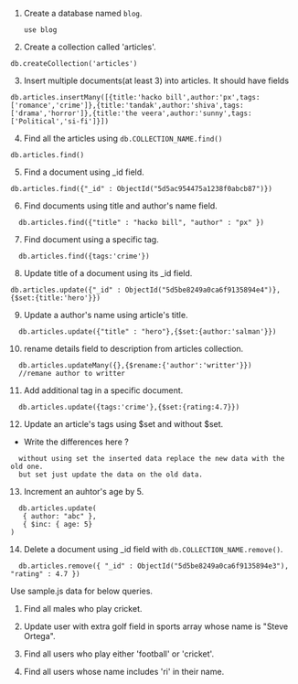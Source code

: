 1. Create a database named `blog`.

   ```
   use blog
   ```

2. Create a collection called 'articles'.

```
db.createCollection('articles')
```

3. Insert multiple documents(at least 3) into articles. It should have fields

```
db.articles.insertMany([{title:'hacko bill',author:'px',tags:['romance','crime']},{title:'tandak',author:'shiva',tags:['drama','horror']},{title:'the veera',author:'sunny',tags:['Political','si-fi']}])
```

4. Find all the articles using `db.COLLECTION_NAME.find()`

```
db.articles.find()
```

5. Find a document using \_id field.

```
db.articles.find({"_id" : ObjectId("5d5ac954475a1238f0abcb87")})
```

6. Find documents using title and author's name field.

```
  db.articles.find({"title" : "hacko bill", "author" : "px" })
```

7. Find document using a specific tag.

```
  db.articles.find({tags:'crime'})

```

8. Update title of a document using its \_id field.

```
db.articles.update({"_id" : ObjectId("5d5be8249a0ca6f9135894e4")},{$set:{title:'hero'}})

```

9. Update a author's name using article's title.

```
  db.articles.update({"title" : "hero"},{$set:{author:'salman'}})
```

10. rename details field to description from articles collection.

```
  db.articles.updateMany({},{$rename:{'author':'writter'}})
  //remane author to writter
```

11. Add additional tag in a specific document.

```
  db.articles.update({tags:'crime'},{$set:{rating:4.7}})
```

12. Update an article's tags using $set and without $set.

- Write the differences here ?

```
  without using set the inserted data replace the new data with the old one.
  but set just update the data on the old data.
```

13. Increment an auhtor's age by 5.

```
  db.articles.update(
   { author: "abc" },
   { $inc: { age: 5}
)
```

14. Delete a document using \_id field with `db.COLLECTION_NAME.remove()`.

```
  db.articles.remove({ "_id" : ObjectId("5d5be8249a0ca6f9135894e3"), "rating" : 4.7 })
```

Use sample.js data for below queries.

1. Find all males who play cricket.

2. Update user with extra golf field in sports array whose name is "Steve Ortega".

3. Find all users who play either 'football' or 'cricket'.

4. Find all users whose name includes 'ri' in their name.
